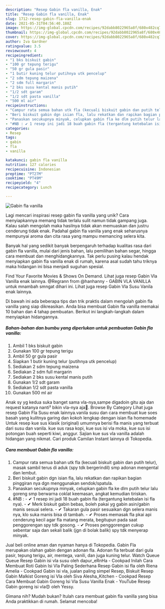 ```yaml
---
description: "Resep Gabin fla vanilla, Enak"
title: "Resep Gabin fla vanilla, Enak"
slug: 1712-resep-gabin-fla-vanilla-enak
date: 2021-05-31T04:56:40.188Z
image: https://img-global.cpcdn.com/recipes/92dabb8022965a8f/680x482cq70/gabin-fla-vanilla-foto-resep-utama.jpg
thumbnail: https://img-global.cpcdn.com/recipes/92dabb8022965a8f/680x482cq70/gabin-fla-vanilla-foto-resep-utama.jpg
cover: https://img-global.cpcdn.com/recipes/92dabb8022965a8f/680x482cq70/gabin-fla-vanilla-foto-resep-utama.jpg
author: Iva Gardner
ratingvalue: 3.5
reviewcount: 4
recipeingredient:
- "1 bks biskuit gabin"
- "100 gr tepung terigu"
- "50 gr gula pasir"
- "1 butir kuning telur putihnya utk pencelup"
- "2 sdm tepung maizena"
- "2 sdm full margarin"
- "2 bks susu kental manis putih"
- "1/2 sdt garam"
- "1/2 sdt pasta vanilla"
- "500 ml air"
recipeinstructions:
- "Campur rata semua bahan utk fla (kecuali biskuit gabin dan putih telur), masak sambil terus di aduk (spy tdk bergerindil) smp adonan mengental dan lembut."
- "Beri biskuit gabin dgn isian fla, lalu rekatkan dan rapikan bagian pinggiran nya dgn menggunakan sendok/spatula."
- "Panaskan secukupnya minyak, celupkan gabin fla ke dlm putih telur lalu goreng smp berwarna coklat keemasan, angkat kemudian tiriskan."
- "#NB : ✔ 1 resep ini jadi 18 buah gabin fla (tergantung ketebalan isi fla nya). ✔ Merk biskuit gabin bebas, boleh pakai yg gabin asin/gabin manis sesuai selera.  ✔ Takaran gula pasir sesuaikan dgn selera manis nya, klo suka manis bisa di tambah.  ✔ Proses memasak fla pkai api cenderung kecil agar fla matang merata, begitupun pada saat penggorengan spy tdk gosong.  ✔ Proses penggorengan cukup sebentar saja dan sekali balik (jgn di bolak balik) spy tdk menyerap minyak."
categories:
- Resep
tags:
- gabin
- fla
- vanilla

katakunci: gabin fla vanilla 
nutrition: 127 calories
recipecuisine: Indonesian
preptime: "PT27M"
cooktime: "PT49M"
recipeyield: "4"
recipecategory: Lunch

---
```



![Gabin fla vanilla](https://img-global.cpcdn.com/recipes/92dabb8022965a8f/680x482cq70/gabin-fla-vanilla-foto-resep-utama.jpg)

Lagi mencari inspirasi resep gabin fla vanilla yang unik? Cara menyiapkannya memang tidak terlalu sulit namun tidak gampang juga. Kalau salah mengolah maka hasilnya tidak akan memuaskan dan justru cenderung tidak enak. Padahal gabin fla vanilla yang enak seharusnya mempunyai aroma dan cita rasa yang mampu memancing selera kita.

Banyak hal yang sedikit banyak berpengaruh terhadap kualitas rasa dari gabin fla vanilla, mulai dari jenis bahan, lalu pemilihan bahan segar, hingga cara membuat dan menghidangkannya. Tak perlu pusing kalau hendak menyiapkan gabin fla vanilla enak di rumah, karena asal sudah tahu triknya maka hidangan ini bisa menjadi suguhan spesial.

Find Your Favorite Movies &amp; Shows On Demand. Lihat juga resep Gabin Vla Vanilla enak lainnya. @Regrann from @hanhanny - GABIN VLA VANILLA untuk mnambah smngat dihari ini. Lihat juga resep Gabin Vla Susu Vanila enak lainnya.


Di bawah ini ada beberapa tips dan trik praktis dalam mengolah gabin fla vanilla yang siap dikreasikan. Anda bisa membuat Gabin fla vanilla memakai 10 bahan dan 4 tahap pembuatan. Berikut ini langkah-langkah dalam menyiapkan hidangannya.

<!--inarticleads1-->

##### Bahan-bahan dan bumbu yang diperlukan untuk pembuatan Gabin fla vanilla:

1. Ambil 1 bks biskuit gabin
1. Gunakan 100 gr tepung terigu
1. Ambil 50 gr gula pasir
1. Siapkan 1 butir kuning telur (putihnya utk pencelup)
1. Sediakan 2 sdm tepung maizena
1. Sediakan 2 sdm full margarin
1. Sediakan 2 bks susu kental manis putih
1. Gunakan 1/2 sdt garam
1. Sediakan 1/2 sdt pasta vanilla
1. Gunakan 500 ml air


Anak sy yg kedua suka banget sama vla-nya,sampe digadoin gitu aja dan request katanya nanti² bikin vla-nya aja🤣. Browse By Category Lihat juga resep Gabin Fla Susu enak lainnya.vanila susu dan cara membuat kue soes basah yang kulitnya garing dan kokoh lengkap dengan isian fla homemade Untuk resep kue sus klasik (original) umumnya berisi fla manis yang terbuat dari susu dan vanila. kue sus rasa kopi, kue sus isi vla moka, kue sus isi potongan buah seperti kiwi, anggur. Sajian kue sus vla vanilla adalah hidangan yang nikmat. Cari produk Camilan Instant lainnya di Tokopedia. 

<!--inarticleads2-->

##### Cara membuat Gabin fla vanilla:

1. Campur rata semua bahan utk fla (kecuali biskuit gabin dan putih telur), masak sambil terus di aduk (spy tdk bergerindil) smp adonan mengental dan lembut.
1. Beri biskuit gabin dgn isian fla, lalu rekatkan dan rapikan bagian pinggiran nya dgn menggunakan sendok/spatula.
1. Panaskan secukupnya minyak, celupkan gabin fla ke dlm putih telur lalu goreng smp berwarna coklat keemasan, angkat kemudian tiriskan.
1. #NB : - ✔ 1 resep ini jadi 18 buah gabin fla (tergantung ketebalan isi fla nya). - ✔ Merk biskuit gabin bebas, boleh pakai yg gabin asin/gabin manis sesuai selera.  - ✔ Takaran gula pasir sesuaikan dgn selera manis nya, klo suka manis bisa di tambah.  - ✔ Proses memasak fla pkai api cenderung kecil agar fla matang merata, begitupun pada saat penggorengan spy tdk gosong.  - ✔ Proses penggorengan cukup sebentar saja dan sekali balik (jgn di bolak balik) spy tdk menyerap minyak.


Jual beli online aman dan nyaman hanya di Tokopedia. Gabin Fla merupakan olahan gabin dengan adonan fla. Adonan fla terbuat dari gula pasir, tepung terigu, air, mentega, vanili, dan juga kuning telur. Watch Queue Queue Resep Gabin isi vla susu oleh dapur_eRnHa - Cookpad Inilah Cara Membuat Roti Gabin Isi Vla Paling Sederhana Resep Gabin isi fla oleh Riena Amelia - Cookpad Gabin isi vla, jualan paling simpel Resep, Biskuit Resep Gabin Malkist Goreng isi Vla oleh Siva Alesha_Kitchen - Cookpad Resep Cara Membuat Gabin Goreng Isi Vla Susu Vanilla Enak - YouTube Resep Gabin goreng isi vla😍 oleh Yessy. 

Gimana nih? Mudah bukan? Itulah cara membuat gabin fla vanilla yang bisa Anda praktikkan di rumah. Selamat mencoba!
